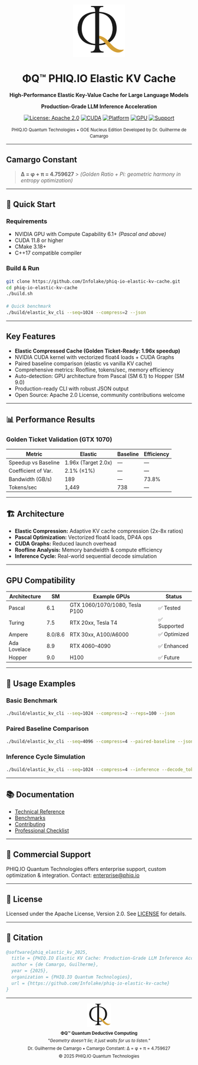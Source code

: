 <div align="center">

<img src="notebooks/content/logo-phi-q-icon-256.png" alt="PHIQ.IO Logo" width="140"/>

# ΦQ™ PHIQ.IO Elastic KV Cache

**High-Performance Elastic Key-Value Cache for Large Language Models**

**Production-Grade LLM Inference Acceleration**

[![License: Apache 2.0](https://img.shields.io/badge/License-Apache%202.0-blue.svg)](LICENSE)
[![CUDA](https://img.shields.io/badge/CUDA-11.8+-green.svg)](https://developer.nvidia.com/cuda-toolkit)
[![Platform](https://img.shields.io/badge/Platform-Linux%20%7C%20Windows-lightgrey.svg)](https://github.com/Infolake/phiq-io-elastic-kv-cache)
[![GPU](https://img.shields.io/badge/GPU-Pascal~Hopper-orange.svg)](#gpu-compatibility)
[![Support](https://img.shields.io/badge/Support-phiq.io-blue.svg)](https://phiq.io)

<small>
PHIQ.IO Quantum Technologies • GOE Nucleus Edition
Developed by Dr. Guilherme de Camargo
</small>

</div>

---

## Camargo Constant

> **Δ = φ + π = 4.759627** > _(Golden Ratio + Pi: geometric harmony in entropy optimization)_

---

## 🚀 Quick Start

### Requirements

- NVIDIA GPU with Compute Capability 6.1+ _(Pascal and above)_
- CUDA 11.8 or higher
- CMake 3.18+
- C++17 compatible compiler

### Build & Run

```bash
git clone https://github.com/Infolake/phiq-io-elastic-kv-cache.git
cd phiq-io-elastic-kv-cache
./build.sh

# Quick benchmark
./build/elastic_kv_cli --seq=1024 --compress=2 --json
```

---

## Key Features

- **Elastic Compressed Cache (Golden Ticket-Ready: 1.96x speedup)**
- NVIDIA CUDA kernel with vectorized float4 loads + CUDA Graphs
- Paired baseline comparison (elastic vs vanilla KV cache)
- Comprehensive metrics: Roofline, tokens/sec, memory efficiency
- Auto-detection: GPU architecture from Pascal (SM 6.1) to Hopper (SM 9.0)
- Production-ready CLI with robust JSON output
- Open Source: Apache 2.0 License, community contributions welcome

---

## 📊 Performance Results

### Golden Ticket Validation (GTX 1070)

| Metric              | Elastic             | Baseline | Efficiency |
| ------------------- | ------------------- | -------- | ---------- |
| Speedup vs Baseline | 1.96x (Target 2.0x) | —        | —          |
| Coefficient of Var. | 2.1% (≤1%)          | —        | —          |
| Bandwidth (GB/s)    | 189                 | —        | 73.8%      |
| Tokens/sec          | 1,449               | 738      | —          |

---

## 🏗️ Architecture

- **Elastic Compression:** Adaptive KV cache compression (2x-8x ratios)
- **Pascal Optimization:** Vectorized float4 loads, DP4A ops
- **CUDA Graphs:** Reduced launch overhead
- **Roofline Analysis:** Memory bandwidth & compute efficiency
- **Inference Cycle:** Real-world sequential decode simulation

---

## GPU Compatibility

| Architecture | SM      | Example GPUs                   | Status       |
| ------------ | ------- | ------------------------------ | ------------ |
| Pascal       | 6.1     | GTX 1060/1070/1080, Tesla P100 | ✅ Tested    |
| Turing       | 7.5     | RTX 20xx, Tesla T4             | ✅ Supported |
| Ampere       | 8.0/8.6 | RTX 30xx, A100/A6000           | ✅ Optimized |
| Ada Lovelace | 8.9     | RTX 4060–4090                  | ✅ Enhanced  |
| Hopper       | 9.0     | H100                           | ✅ Future    |

---

## 🎯 Usage Examples

### Basic Benchmark

```bash
./build/elastic_kv_cli --seq=1024 --compress=2 --reps=100 --json
```

### Paired Baseline Comparison

```bash
./build/elastic_kv_cli --seq=4096 --compress=4 --paired-baseline --json
```

### Inference Cycle Simulation

```bash
./build/elastic_kv_cli --seq=1024 --compress=4 --inference --decode_tokens=64 --paired-baseline
```

---

## 📚 Documentation

- [Technical Reference](docs/TECHNICAL.md)
- [Benchmarks](docs/BENCHMARKS.md)
- [Contributing](CONTRIBUTING.md)
- [Professional Checklist](PROFESSIONAL_CHECKLIST.md)

---

## 🏢 Commercial Support

PHIQ.IO Quantum Technologies offers enterprise support, custom optimization & integration.
Contact: [enterprise@phiq.io](mailto:enterprise@phiq.io)

---

## 📄 License

Licensed under the Apache License, Version 2.0. See [LICENSE](LICENSE) for details.

---

## 📌 Citation

```bibtex
@software{phiq_elastic_kv_2025,
  title = {PHIQ.IO Elastic KV Cache: Production-Grade LLM Inference Acceleration},
  author = {de Camargo, Guilherme},
  year = {2025},
  organization = {PHIQ.IO Quantum Technologies},
  url = {https://github.com/Infolake/phiq-io-elastic-kv-cache}
}
```

---

<div align="center">
<img src="notebooks/content/logo-phi-q-icon-256.png" alt="ΦQ" width="64"/>
<br/>
<sub>
  <b>ΦQ™ Quantum Deductive Computing</b><br/>
  <i>"Geometry doesn't lie; it just waits for us to listen."</i><br/>
  Dr. Guilherme de Camargo • Camargo Constant: Δ = φ + π = 4.759627<br/>
  &copy; 2025 PHIQ.IO Quantum Technologies
</sub>
</div>
